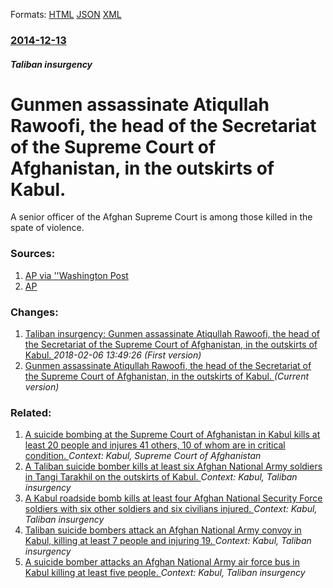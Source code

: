 
Formats: [HTML](/news/2014/12/13/gunmen-assassinate-atiqullah-rawoofi-the-head-of-the-secretariat-of-the-supreme-court-of-afghanistan-in-the-outskirts-of-kabul.html)  [JSON](/news/2014/12/13/gunmen-assassinate-atiqullah-rawoofi-the-head-of-the-secretariat-of-the-supreme-court-of-afghanistan-in-the-outskirts-of-kabul.json)  [XML](/news/2014/12/13/gunmen-assassinate-atiqullah-rawoofi-the-head-of-the-secretariat-of-the-supreme-court-of-afghanistan-in-the-outskirts-of-kabul.xml)  

### [2014-12-13](/news/2014/12/13/index.md)

##### Taliban insurgency
# Gunmen assassinate Atiqullah Rawoofi, the head of the Secretariat of the Supreme Court of Afghanistan, in the outskirts of Kabul. 

A senior officer of the Afghan Supreme Court is among those killed in the spate of violence.


### Sources:

1. [AP via ''Washington Post](https://www.washingtonpost.com/world/at-least-21-die-in-attacks-in-kabul-other-parts-of-afghanistan/2014/12/13/927ee56a-a3b6-4ed4-9075-c6f71b381457_story.html)
2. [AP](http://hosted.ap.org/dynamic/stories/A/AS_AFGHANISTAN?SITE=AP&SECTION=HOME&TEMPLATE=DEFAULT)

### Changes:

1. [Taliban insurgency: Gunmen assassinate Atiqullah Rawoofi, the head of the Secretariat of the Supreme Court of Afghanistan, in the outskirts of Kabul. ](/news/2014/12/13/taliban-insurgency-gunmen-assassinate-atiqullah-rawoofi-the-head-of-the-secretariat-of-the-supreme-court-of-afghanistan-in-the-outskirts.md) _2018-02-06 13:49:26 (First version)_
1. [Gunmen assassinate Atiqullah Rawoofi, the head of the Secretariat of the Supreme Court of Afghanistan, in the outskirts of Kabul. ](/news/2014/12/13/gunmen-assassinate-atiqullah-rawoofi-the-head-of-the-secretariat-of-the-supreme-court-of-afghanistan-in-the-outskirts-of-kabul.md) _(Current version)_

### Related:

1. [A suicide bombing at the Supreme Court of Afghanistan in Kabul kills at least 20 people and injures 41 others, 10 of whom are in critical condition. ](/news/2017/02/7/a-suicide-bombing-at-the-supreme-court-of-afghanistan-in-kabul-kills-at-least-20-people-and-injures-41-others-10-of-whom-are-in-critical-co.md) _Context: Kabul, Supreme Court of Afghanistan_
2. [A Taliban suicide bomber kills at least six Afghan National Army soldiers in Tangi Tarakhil on the outskirts of Kabul. ](/news/2014/12/11/a-taliban-suicide-bomber-kills-at-least-six-afghan-national-army-soldiers-in-tangi-tarakhil-on-the-outskirts-of-kabul.md) _Context: Kabul, Taliban insurgency_
3. [A Kabul roadside bomb kills at least four Afghan National Security Force soldiers with six other soldiers and six civilians injured. ](/news/2014/10/21/a-kabul-roadside-bomb-kills-at-least-four-afghan-national-security-force-soldiers-with-six-other-soldiers-and-six-civilians-injured.md) _Context: Kabul, Taliban insurgency_
4. [Taliban suicide bombers attack an Afghan National Army convoy in Kabul, killing at least 7 people and injuring 19. ](/news/2014/10/1/taliban-suicide-bombers-attack-an-afghan-national-army-convoy-in-kabul-killing-at-least-7-people-and-injuring-19.md) _Context: Kabul, Taliban insurgency_
5. [A suicide bomber attacks an Afghan National Army air force bus in Kabul killing at least five people. ](/news/2014/07/2/a-suicide-bomber-attacks-an-afghan-national-army-air-force-bus-in-kabul-killing-at-least-five-people.md) _Context: Kabul, Taliban insurgency_
